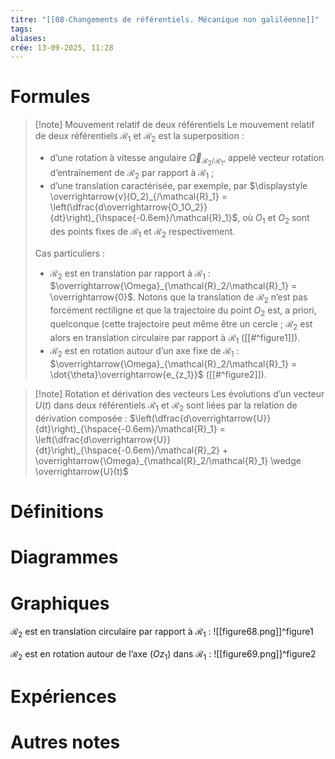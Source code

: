 ```yaml
---
titre: "[[08-Changements de référentiels. Mécanique non galiléenne]]"
tags:
aliases:
crée: 13-09-2025, 11:28
---
```

# Formules
> [!note] Mouvement relatif de deux référentiels
> Le mouvement relatif de deux référentiels $\mathcal{R}_1$ et $\mathcal{R}_2$ est la superposition :
> - d’une rotation à vitesse angulaire $\overrightarrow{\Omega}_{\mathcal{R}_2/\mathcal{R}_1}$, appelé vecteur rotation d’entraînement de $\mathcal{R}_2$ par rapport à $\mathcal{R}_1$ ;
> - d’une translation caractérisée, par exemple, par $\displaystyle \overrightarrow{v}(O_2)_{/\mathcal{R}_1} = \left(\dfrac{d\overrightarrow{O_1O_2}}{dt}\right)_{\hspace{-0.6em}/\mathcal{R}_1}$, où $O_1$ et $O_2$ sont des points fixes de $\mathcal{R}_1$ et $\mathcal{R}_2$ respectivement.
> 
> Cas particuliers :
> - $\mathcal{R}_2$ est en translation par rapport à $\mathcal{R}_1$ : $\overrightarrow{\Omega}_{\mathcal{R}_2/\mathcal{R}_1} = \overrightarrow{0}$. Notons que la translation de $\mathcal{R}_2$ n’est pas forcément rectiligne et que la trajectoire du point $O_2$ est, a priori, quelconque (cette trajectoire peut même être un cercle ; $\mathcal{R}_2$ est alors en translation circulaire par rapport à $\mathcal{R}_1$ ([[#^figure1]]).
> - $\mathcal{R}_2$ est en rotation autour d’un axe fixe de $\mathcal{R}_1$ : $\overrightarrow{\Omega}_{\mathcal{R}_2/\mathcal{R}_1} = \dot{\theta}\overrightarrow{e_{z_1}}$ ([[#^figure2]]).

> [!note] Rotation et dérivation des vecteurs
> Les évolutions d’un vecteur $U(t)$ dans deux référentiels $\mathcal{R}_1$ et $\mathcal{R}_2$ sont liées par la relation de dérivation composée : $\left(\dfrac{d\overrightarrow{U}}{dt}\right)_{\hspace{-0.6em}/\mathcal{R}_1} = \left(\dfrac{d\overrightarrow{U}}{dt}\right)_{\hspace{-0.6em}/\mathcal{R}_2} + \overrightarrow{\Omega}_{\mathcal{R}_2/\mathcal{R}_1} \wedge \overrightarrow{U}(t)$

# Définitions

# Diagrammes

# Graphiques
$\mathcal{R}_2$ est en translation circulaire par rapport à $\mathcal{R}_1$ :
![[figure68.png]]^figure1

$\mathcal{R}_2$ est en rotation autour de l’axe $(Oz_1)$ dans $\mathcal{R}_1$ :
![[figure69.png]]^figure2
# Expériences

# Autres notes
